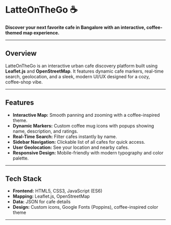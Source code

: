 # LatteOnTheGo ☕  

**Discover your next favorite cafe in Bangalore with an interactive, coffee-themed map experience.**  

---

## Overview

LatteOnTheGo is an interactive urban cafe discovery platform built using **Leaflet.js** and **OpenStreetMap**. It features dynamic cafe markers, real-time search, geolocation, and a sleek, modern UI/UX designed for a cozy, coffee-shop vibe.

---

## Features

- **Interactive Map:** Smooth panning and zooming with a coffee-inspired theme.  
- **Dynamic Markers:** Custom coffee mug icons with popups showing name, description, and ratings.  
- **Real-Time Search:** Filter cafes instantly by name.  
- **Sidebar Navigation:** Clickable list of all cafes for quick access.  
- **User Geolocation:** See your location and nearby cafes.  
- **Responsive Design:** Mobile-friendly with modern typography and color palette.  

---

## Tech Stack

- **Frontend:** HTML5, CSS3, JavaScript (ES6)  
- **Mapping:** Leaflet.js, OpenStreetMap  
- **Data:** JSON for cafe details  
- **Design:** Custom icons, Google Fonts (Poppins), coffee-inspired color theme  

---

